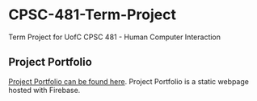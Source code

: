 # CPSC-481-Term-Project
Term Project for UofC CPSC 481 - Human Computer Interaction

## Project Portfolio
[Project Portfolio can be found here](https://cpsc-481---project-portfolio.web.app/). Project Portfolio is a static webpage hosted with Firebase.
